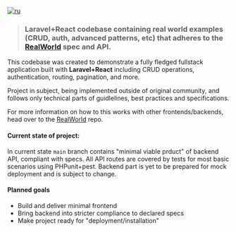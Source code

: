 [![ru](https://img.shields.io/badge/lang-en-red.svg)]([https://github.com/Vifany/realworld-react-laravel/blob/main/README.ru.md])

> ### Laravel+React codebase containing real world examples (CRUD, auth, advanced patterns, etc) that adheres to the [RealWorld](https://github.com/gothinkster/realworld) spec and API.


This codebase was created to demonstrate a fully fledged fullstack application built with **Laravel+React** including CRUD operations, authentication, routing, pagination, and more.

Project in subject, being implemented outside of original community, and follows only technical parts of guidlelines, best practices and specifications.

For more information on how to this works with other frontends/backends, head over to the [RealWorld](https://github.com/gothinkster/realworld) repo.


#### Current state of project:
In current state `main` branch contains "minimal viable prduct" of backend API, compliant with specs.
All API routes are covered by tests for most basic scenarios using PHPunit+pest.
Backend part is yet to be prepared for mock deployment and is subject to change.

#### Planned goals
* Build and deliver minimal frontend
* Bring backend into stricter compliance to declared specs
* Make project ready for "deployment/installation"
